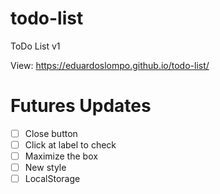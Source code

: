 # todo-list
ToDo List v1

View: https://eduardoslompo.github.io/todo-list/

# Futures Updates
- [ ] Close button
- [ ] Click at label to check
- [ ] Maximize the box
- [ ] New style
- [ ] LocalStorage

